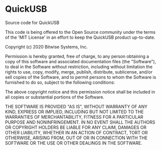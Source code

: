 # QuickUSB
Source code for QuickUSB

This code is being offered to the Open Source community under the terms of 
the 'MIT License' in an effort to keep the QuickUSB product up-to-date.


 Copyright (c) 2020 Bitwise Systems, Inc.

 Permission is hereby granted, free of charge, to any person obtaining 
 a copy of this software and associated documentation files (the "Software"), 
 to deal in the Software without restriction, including without limitation 
 the rights to use, copy, modify, merge, publish, distribute, sublicense, 
 and/or sell copies of the Software, and to permit persons to whom the 
 Software is furnished to do so, subject to the following conditions:

 The above copyright notice and this permission notice shall be included 
 in all copies or substantial portions of the Software.

 THE SOFTWARE IS PROVIDED "AS IS", WITHOUT WARRANTY OF ANY KIND, EXPRESS 
 OR IMPLIED, INCLUDING BUT NOT LIMITED TO THE WARRANTIES OF MERCHANTABILITY, 
 FITNESS FOR A PARTICULAR PURPOSE AND NONINFRINGEMENT. IN NO EVENT SHALL 
 THE AUTHORS OR COPYRIGHT HOLDERS BE LIABLE FOR ANY CLAIM, DAMAGES OR OTHER 
 LIABILITY, WHETHER IN AN ACTION OF CONTRACT, TORT OR OTHERWISE, ARISING FROM, 
 OUT OF OR IN CONNECTION WITH THE SOFTWARE OR THE USE OR OTHER DEALINGS 
 IN THE SOFTWARE.

